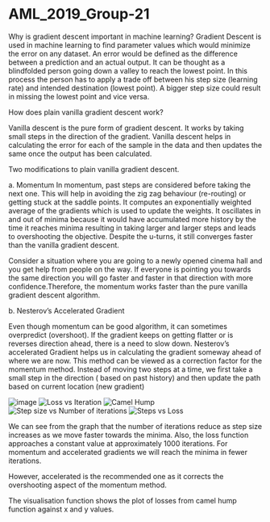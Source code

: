 # AML_2019_Group-21
Why is gradient descent important in machine learning?
Gradient Descent is used in machine learning to find parameter values which would minimize the error on any dataset. An error would be defined as the difference between a prediction and an actual output. It can be thought as a blindfolded person going down a valley to reach the lowest point. In this process the person has to apply a trade off between his step size (learning rate) and intended destination (lowest point). A bigger step size could result in missing the lowest point and vice versa.

How does plain vanilla gradient descent work?

Vanilla descent is the pure form of gradient descent. It works by taking small steps in the direction of the gradient. Vanilla descent helps in calculating the error for each of the sample in the data and then updates the same once the output has been calculated.

Two modifications to plain vanilla gradient descent.

a. Momentum
In momentum, past steps are considered before taking the next one. This will help in avoiding the zig zag behaviour (re-routing) or getting stuck at the saddle points. It computes an exponentially weighted average of the gradients which is used to update the weights. It oscillates in and out of minima because it would have accumulated more history by the time it reaches minima resulting in taking larger and larger steps and leads to overshooting the objective. Despite the u-turns, it still converges faster than the vanilla gradient descent. 

Consider a situation where you are going to a newly opened cinema hall and you get help from people on the way. If everyone is pointing you towards the same direction you will go faster and faster in that direction with more confidence.Therefore, the momentum works faster than the pure vanilla gradient descent algorithm.

b. Nesterov’s Accelerated Gradient

Even though momentum can be good algorithm, it can sometimes overpredict (overshoot). If the gradient keeps on getting flatter or is reverses direction ahead, there is a need to slow down. Nesterov’s accelerated Gradient helps us in calculating the gradient someway ahead of where we are now. This method can be viewed as a correction factor for the momentum method. Instead of moving two steps at a time, we first take a small step in the direction ( based on past history) and then update the path based on current location (new gradient)

![image](https://user-images.githubusercontent.com/52764007/61092306-a9308380-a43d-11e9-872b-4eecc6b587ae.png)
![Loss vs Iteration](https://user-images.githubusercontent.com/52764007/61092660-11339980-a43f-11e9-8bd4-ac4899e57b7a.png)
![Camel Hump](https://user-images.githubusercontent.com/52764007/61092661-11cc3000-a43f-11e9-8899-e2d94d7d57f2.JPG)
![Step size vs  Number of iterations](https://user-images.githubusercontent.com/52764007/61092662-11cc3000-a43f-11e9-8df2-7e37f17d71c8.JPG)
![Steps vs Loss](https://user-images.githubusercontent.com/52764007/61092663-11cc3000-a43f-11e9-9d08-a5edb7d9c4ea.JPG)

We can see from the graph that the number of iterations reduce as step size increases as we move faster towards the minima. Also, the loss function approaches a constant value at approximately 1000 iterations. For momentum and accelerated gradients we will reach the minima in fewer iterations.

However, accelerated is the recommended one as it corrects the overshooting aspect of the momentum method.

The visualisation function shows the plot of losses from camel hump function against x and y values.
